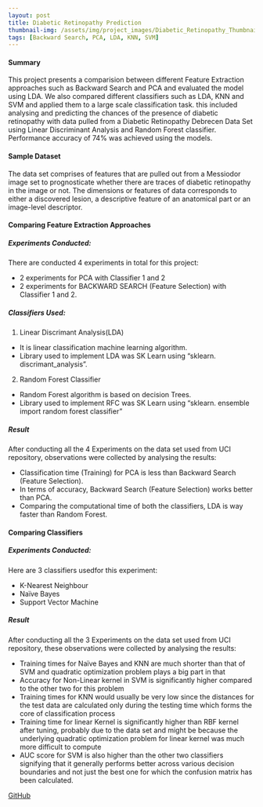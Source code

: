 ```yaml
---
layout: post
title: Diabetic Retinopathy Prediction
thumbnail-img: /assets/img/project_images/Diabetic_Retinopathy_Thumbnail.jpeg
tags: [Backward Search, PCA, LDA, KNN, SVM]
---
```


<h4>Summary</h4>
This project presents a comparision between different Feature Extraction approaches such as Backward Search and PCA and evaluated the model using LDA. We also compared different classifiers such as LDA, KNN and SVM and applied them to a large scale classification task. this included analysing and predicting the chances of the presence of diabetic retinopathy with data pulled from a Diabetic Retinopathy Debrecen Data Set using Linear Discriminant Analysis and Random Forest classifier. Performance accuracy of 74% was achieved using the models.

<h4>Sample Dataset</h4>
The data set comprises of features that are pulled out from a Messiodor image set to prognosticate whether there are traces of diabetic retinopathy in the image or not. The dimensions or features of data corresponds to either a discovered lesion, a descriptive feature of an anatomical part or an image-level descriptor.

<h4>Comparing Feature Extraction Approaches</h4>
<h5>Experiments Conducted:</h5>

There are conducted 4 experiments in total for this project:

- 2 experiments for PCA with Classifier 1 and 2
- 2 experiments for BACKWARD SEARCH (Feature Selection) with Classifier 1 and 2.

<h5>Classifiers Used:</h5>

1. Linear Discrimant Analysis(LDA)

- It is linear classification machine learning algorithm.
- Library used to implement LDA was SK Learn using “sklearn. discrimant_analysis”.

2. Random Forest Classifier

- Random Forest algorithm is based on decision Trees.
- Library used to implement RFC was SK Learn using “sklearn. ensemble import random forest classifier”

<h5>Result</h5>

After conducting all the 4 Experiments on the data set used from UCI repository, observations were collected by analysing the results:

- Classification time (Training) for PCA is less than Backward Search (Feature Selection).
- In terms of accuracy, Backward Search (Feature Selection) works better than PCA.
- Comparing the computational time of both the classifiers, LDA is way faster than Random Forest.

<h4>Comparing Classifiers</h4>
<h5>Experiments Conducted:</h5>

Here are 3 classifiers usedfor this experiment:

- K-Nearest Neighbour
- Naïve Bayes
- Support Vector Machine

<h5>Result</h5>

After conducting all the 3 Experiments on the data set used from UCI repository, these observations were collected by analysing the results:

- Training times for Naïve Bayes and KNN are much shorter than that of SVM and quadratic optimization problem plays a big part in that
- Accuracy for Non-Linear kernel in SVM is significantly higher compared to the other two for this problem
- Training times for KNN would usually be very low since the distances for the test data are calculated only during the testing time which forms the core of classification process
- Training time for linear Kernel is significantly higher than RBF kernel after tuning, probably due to the data set and might be because the underlying quadratic optimization problem for linear kernel was much more difficult to compute
- AUC score for SVM is also higher than the other two classifiers signifying that it generally performs better across various decision boundaries and not just the best one for which the confusion matrix has been calculated.

[GitHub](https://github.com/sulaimangm/MachineLearning)
